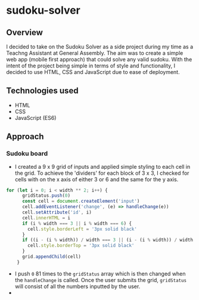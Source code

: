 # sudoku-solver

## Overview

I decided to take on the Sudoku Solver as a side project during my time as a Teachng Assistant at General Assembly. The aim was to create a simple web app (mobile first approach) that could solve any valid sudoku. With the intent of the project being simple in terms of style and functionality, I decided to use HTML, CSS and JavaScript due to ease of deployment.


## Technologies used

- HTML
- CSS
- JavaScript (ES6)

## Approach

### Sudoku board

- I created a 9 x 9 grid of inputs and applied simple styling to each cell in the grid. To achieve the 'dividers' for each block of 3 x 3, I checked for cells with on the x axis of either 3 or 6 and the same for the y axis. 
```js
for (let i = 0; i < width ** 2; i++) {
      gridStatus.push(0)
      const cell = document.createElement('input')
      cell.addEventListener('change', (e) => handleChange(e))
      cell.setAttribute('id', i)
      cell.innerHTML = i
      if (i % width === 3 || i % width === 6) {
        cell.style.borderLeft = '3px solid black'
      }
      if ((i - (i % width)) / width === 3 || (i - (i % width)) / width === 6) {
        cell.style.borderTop = '3px solid black'
      }
      grid.appendChild(cell)
    }
```
- I push `0` 81 times to the `gridStatus` array which is then changed when the `handleChange` is called. Once the user submits the grid, `gridStatus` will consist of all the numbers inputted by the user. 
- 